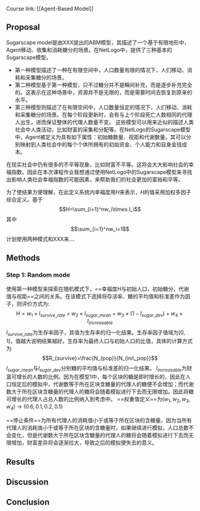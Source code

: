 Course link: [[Agent-Based Model]]
## Proposal
Sugarscape model是由XXX提出的ABM模型，其描述了一个基于有限地形中，Agent移动、收集和消耗糖分的场景。在NetLogo中，提供了三种基本的Sugarscape模型。
* 第一种模型描述了一种在有限空间中，人口数量有限的情况下，人们移动、消耗和采集糖分的场景。
* 第二种模型基于第一种模型，只不过糖分并不是瞬间补充，而是逐步补充完全的。这表示在这种场景中，资源并不是无限的，而是需要时间去恢复到原来的水平。
* 第三种模型则描述了在有限空间中，人口数量恒定的情况下，人们移动、消耗和采集糖分的场景。在每个阶段更新时，会有与上个阶段死亡人数相同的代理人出生，进而保证整体的代理人数量不变。
这些模型可以用来近似的描述人类社会中人类活动，比如财富的采集和分配等。在NetLogo的Sugarscape模型中，Agent被定义为具有如下属性：初始糖数量、视距和代谢数量。其可以分别映射到人类社会中的每个个体所拥有的初始资金、个人能力和自身金钱成本。

在现实社会中仍有很多的不平等现象，比如财富不平等。这将会大大影响社会的幸福指数。因此在本次课程作业我想通过使用NetLogo中的Sugarscape模型来寻找出影响人类社会幸福指数的可能因素，来帮助我们的社会更加的富裕和平等。

为了使结果方便理解，在此定义系统内幸福度用$H$来表示，$H$的值采用加权多因子综合定义。基于$$H=\sum_{i=1}^nw_i\times I_i$$
其中$$\sum_{i=1}^nw_i=1$$
计划使用两种模式和XXX来....

## Methods

### Step 1: Random mode
使用第一种模型来探索在随机模式下，==幸福度$H$与初始人口，初始糖分，代谢值与视距==之间的关系。在该模式下选择将存活率、糖的平均值和标准差作为因子，则评价方式为:$$H=w_1\times I_{survive\_rate}+w_2\times I_{sugar\_mean}+w_3\times (1-I_{sugar\_dev})+w_4\times I_{increasable}$$
$I_{survive\_rate}$为生存率因子，其值为生存率的归一化结果。生存率因子值域为$[0,1]$，值越大说明结果越好。生存率为最终人口与初始人口的比值，具体的计算方式为$$R_{survive}=\frac{N_{pop}}{N_{ini\_pop}}$$
$I_{sugar\_mean}$与$I_{sugar\_dev}$分别糖的平均值与标准差的归一化结果。
$I_{increasable}$为财富可增长的人数的比例。因为在模型1中，每个区块的糖是即时增长的，因此在人口恒定后的模拟中，代谢数等于所在区块含糖量的代理人的糖便不会增加；而代谢数大于所在区块含糖量的代理人的糖将会随着模拟进行下去而无限增加。因此将糖可增长的代理人占总人数的比例纳入到考虑中。
==权重值定义==为$(w_1,w_2,w_3,w_4)\rightarrow(0.6,0.1,0.2,0.1)$

==停止条件==为所有代理人的消耗值小于或等于所在区块的含糖量。因为当所有代理人的消耗值小于或等于所在区块的含糖量时，如果继续进行模拟，人口总数不会变化，但是代谢数大于所在区块含糖量的代理人的糖将会随着模拟进行下去而无限增加，财富差异将会逐渐拉大，导致之后的模拟便失去的意义。



## Results


## Discussion


## Conclusion



